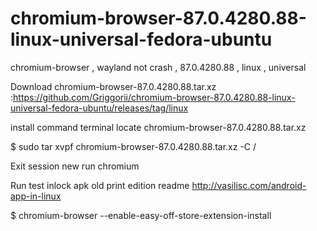 # chromium-browser-87.0.4280.88-linux-universal-fedora-ubuntu
chromium-browser , wayland not crash , 87.0.4280.88 , linux , universal

Download chromium-browser-87.0.4280.88.tar.xz :https://github.com/Griggorii/chromium-browser-87.0.4280.88-linux-universal-fedora-ubuntu/releases/tag/linux

install command terminal locate chromium-browser-87.0.4280.88.tar.xz

$ sudo tar xvpf chromium-browser-87.0.4280.88.tar.xz -C /

Exit session new run chromium

Run test inlock apk old print edition readme http://vasilisc.com/android-app-in-linux

$ chromium-browser --enable-easy-off-store-extension-install

